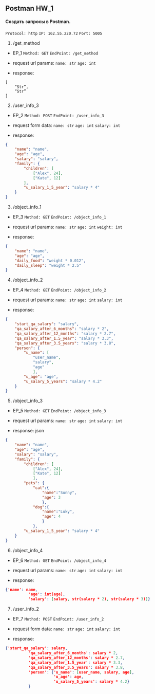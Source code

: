 ## Postman HW_1

#### Создать запросы в Postman.

`Protocol: http`
`IP: 162.55.220.72`
`Port: 5005`

1. /get_method

+ EP_1
`Method: GET`
`EndPoint: /get_method`
+ request url params:
`name: str`
`age: int`

+ response:
```
[
    “Str”,
    “Str”
]
```

2. /user_info_3

+ EP_2
`Method: POST`
`EndPoint: /user_info_3`
+ request form data: 
`name: str`
`age: int`
`salary: int`

+ response:
```json
{
	"name": "name",
	"age": "age",
	"salary": "salary",
	"family": {
		"children": [
			["Alex", 24], 
			["Kate", 12]
        ],
		"u_salary_1_5_year": "salary * 4"
	}
}
```

3. /object_info_1

+ EP_3
`Method: GET`
`EndPoint: /object_info_1`
+ request url params: 
`name: str`
`age: int`
`weight: int`

+ response: 
```json
{
	"name": "name",
	"age": "age",
	"daily_food": "weight * 0.012",
	"daily_sleep": "weight * 2.5"
}
```

4. /object_info_2

+ EP_4
`Method: GET`
`EndPoint: /object_info_2`
+ request url params: 
`name: str`
`age: int`
`salary: int`

+ response: 
```json
{
	"start_qa_salary": "salary",
	"qa_salary_after_6_months": "salary * 2",
	"qa_salary_after_12_months": "salary * 2.7",
	"qa_salary_after_1.5_year": "salary * 3.3",
	"qa_salary_after_3.5_years": "salary * 3.8",
	"person": {
		"u_name": [
			"user_name", 
			"salary", 
			"age"
			],
		"u_age": "age",
		"u_salary_5_years": "salary * 4.2"
	}
}
```

5. /object_info_3

+ EP_5
`Method: GET`
`EndPoint: /object_info_3`
+ request url params: 
`name: str`
`age: int`
`salary: int`

+ response: json
```json
{
	"name": "name",
	"age": "age",
	"salary": "salary",
	"family": {
		"children": [
			["Alex", 24], 
			["Kate", 12]
			],
		"pets": {
			"cat":{
				"name":"Sunny",
				"age": 3
				},
			"dog":{
				"name":"Luky",
				"age": 4
				}
			},
		"u_salary_1_5_year": "salary * 4"
	}
}
```

6. /object_info_4

+ EP_6
`Method: GET`
`EndPoint: /object_info_4`
+ request url params: 
`name: str`
`age: int`
`salary: int`

+ response: 
```json
{'name': name,
          'age': int(age),
          'salary': [salary, str(salary * 2), str(salary * 3)]}
```

7. /user_info_2

+ EP_7
`Method: POST`
`EndPoint: /user_info_2`
+ request form data: 
`name: str`
`age: int`
`salary: int`

+ response:
```json
{'start_qa_salary': salary,
          'qa_salary_after_6_months': salary * 2,
          'qa_salary_after_12_months': salary * 2.7,
          'qa_salary_after_1.5_year': salary * 3.3,
          'qa_salary_after_3.5_years': salary * 3.8,
          'person': {'u_name': [user_name, salary, age],
                     'u_age': age,
                     'u_salary_5_years': salary * 4.2}
          }
```
